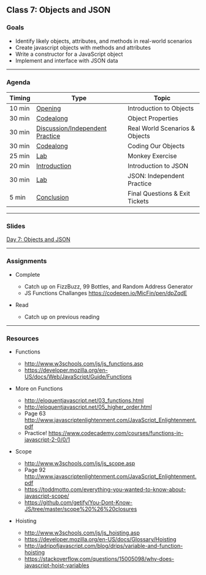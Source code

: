 ## Class 7: Objects and JSON

### Goals
* Identify likely objects, attributes, and methods in real-world scenarios
* Create javascript objects with methods and attributes
* Write a constructor for a JavaScript object
* Implement and interface with JSON data

---

### Agenda


| Timing | Type | Topic |
| --- | --- | --- |
| 10 min |[Opening](#opening) | Introduction to Objects |
| 30 min |[Codealong](#codealong1) | Object Properties |
| 30 min |[Discussion/Independent Practice](#discussion)  | Real World Scenarios & Objects |
| 30 min |[Codealong](#codealong2)  | Coding Our Objects |
| 25 min |[Lab](#lab1) | Monkey Exercise  |
| 20 min |[Introduction](#introduction1)  | Introduction to JSON  |
| 30 min |[Lab](#lab2) | JSON: Independent Practice |
| 5 min |[Conclusion](#conclusion) | Final Questions & Exit Tickets |

---

### Slides

[Day 7: Objects and JSON](http://ga-students.github.io/JS-BOS-03/7-objects-and-json/)

---

### Assignments

* Complete 
	- Catch up on FizzBuzz, 99 Bottles, and Random Address Generator
	- JS Functions Challanges https://codepen.io/MicFin/pen/dpZqdE
	
* Read 
	- Catch up on previous reading

---

### Resources
- Functions
	- http://www.w3schools.com/js/js_functions.asp
	- https://developer.mozilla.org/en-US/docs/Web/JavaScript/Guide/Functions

- More on Functions
	- http://eloquentjavascript.net/03_functions.html
	- http://eloquentjavascript.net/05_higher_order.html
	- Page 63 http://www.javascriptenlightenment.com/JavaScript_Enlightenment.pdf
	- Practice! https://www.codecademy.com/courses/functions-in-javascript-2-0/0/1

- Scope
	- http://www.w3schools.com/js/js_scope.asp
	- Page 92 http://www.javascriptenlightenment.com/JavaScript_Enlightenment.pdf
	- https://toddmotto.com/everything-you-wanted-to-know-about-javascript-scope/
	- https://github.com/getify/You-Dont-Know-JS/tree/master/scope%20%26%20closures
	
- Hoisting
	- http://www.w3schools.com/js/js_hoisting.asp
	- https://developer.mozilla.org/en-US/docs/Glossary/Hoisting
	- http://adripofjavascript.com/blog/drips/variable-and-function-hoisting
	- https://stackoverflow.com/questions/15005098/why-does-javascript-hoist-variables





